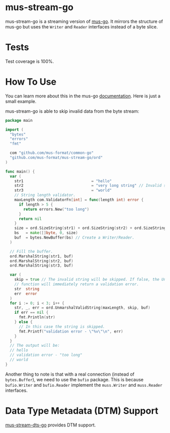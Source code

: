 # mus-stream-go
mus-stream-go is a streaming version of [mus-go](https://github.com/mus-format/mus-go). 
It mirrors the structure of mus-go but uses the `Writer` and `Reader` interfaces 
instead of a byte slice.

# Tests
Test coverage is 100%.

# How To Use
You can learn more about this in the mus-go [documentation](https://github.com/mus-format/mus-go#how-to-use). 
Here is just a small example.

mus-stream-go is able to skip invalid data from the byte stream:
```go
package main

import (
  "bytes"
  "errors"
  "fmt"

  com "github.com/mus-format/common-go"
  "github.com/mus-format/mus-stream-go/ord"
)

func main() {
  var (
    str1                              = "hello"
    str2                              = "very long string" // Invalid string.
    str3                              = "world"
    // String length validator.
    maxLength com.ValidatorFn[int] = func(length int) error {
      if length > 5 {
        return errors.New("too long")
      }
      return nil
    }
    size = ord.SizeString(str1) + ord.SizeString(str2) + ord.SizeString(str3)
    bs   = make([]byte, 0, size)
    buf  = bytes.NewBuffer(bs) // Create a Writer/Reader.
  )

  // Fill the buffer.
  ord.MarshalString(str1, buf)
  ord.MarshalString(str2, buf)
  ord.MarshalString(str3, buf)

  var (
    skip = true // The invalid string will be skipped. If false, the Unmarshal 
    // function will immediately return a validation error.
    str  string
    err  error
  )
  for i := 0; i < 3; i++ {
    str, _, err = ord.UnmarshalValidString(maxLength, skip, buf)
    if err == nil {
      fmt.Println(str)
    } else {
      // In this case the string is skipped.
      fmt.Printf("validation error - \"%v\"\n", err)
    }
  }
  // The output will be:
  // hello
  // validation error - "too long"
  // world
}
```
Another thing to note is that with a real connection (instead of `bytes.Buffer`), 
we need to use the `bufio` package. This is because `bufio.Writer` and 
`bufio.Reader` implement the `muss.Writer` and `muss.Reader` interfaces.

# Data Type Metadata (DTM) Support
[mus-stream-dts-go](https://github.com/mus-format/mus-stream-dts-go) provides 
DTM support.
